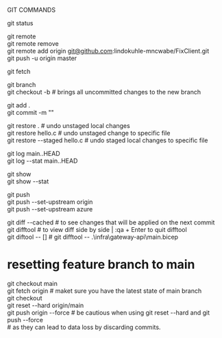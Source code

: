 GIT COMMANDS

git status <br/>

git remote <br/>
git remote remove <br/>
git remote add origin git@github.com:lindokuhle-mncwabe/FixClient.git <br/>
git push -u origin master <br/>

git fetch <br/>

git branch <new-branch-name> <br/>
git checkout -b <new-branch-name> # brings all uncommitted changes to the new branch <br/>

git add . <br/>
git commit -m "<commit-message>" <br/>

git restore .                                     # undo unstaged local changes <br/>
git restore hello.c                               # undo unstaged change to specific file <br/>
git restore --staged hello.c                      # undo staged local changes to specific file <br/>

git log main..HEAD <br/>
git log --stat main..HEAD <br/>

git show <commit-hash> <br/>
git show --stat <commit-hash> <br/>

git push <br/>
git push --set-upstream origin <new-branch-name> <br/>
git push --set-upstream azure <new-branch-name> <br/>

git diff --cached                         # to see changes that will be applied on the next commit <br/>
git difftool                              # to view diff side by side | :qa + Enter to quit difftool <br/>
git diftool -- [<file-path>]              # git difftool -- .\infra\gateway-api\main.bicep <br/>

# resetting feature branch to main <br/>
git checkout main <br/>
git fetch origin                          # maket sure you have the latest state of main branch <br/>
git checkout <feature-branch-name> <br/>
git reset --hard origin/main <br/>
git push origin <feature-branch-name> --force             # be cautious when using git reset --hard and git push --force <br/>
                                                          # as they can lead to data loss by discarding commits.  <br/>

